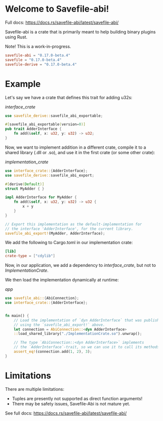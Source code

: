 # Welcome to Savefile-abi!

Full docs: https://docs.rs/savefile-abi/latest/savefile-abi/

Savefile-abi is a crate that is primarily meant to help building binary plugins using Rust.

Note! This is a work-in-progress.


```toml
savefile-abi = "0.17.0-beta.4"
savefile = "0.17.0-beta.4"
savefile-derive = "0.17.0-beta.4"
```

# Example

Let's say we have a crate that defines this trait for adding u32s:

*interface_crate*
```rust
use savefile_derive::savefile_abi_exportable;

#[savefile_abi_exportable(version=0)]
pub trait AdderInterface {
    fn add(&self, x: u32, y: u32) -> u32;
}

```

Now, we want to implement addition in a different crate, compile it to a shared library
(.dll or .so), and use it in the first crate (or some other crate):

*implementation_crate*
```rust
use interface_crate::{AdderInterface};
use savefile_derive::savefile_abi_export;

#[derive(Default)]
struct MyAdder { }

impl AdderInterface for MyAdder {
    fn add(&self, x: u32, y: u32) -> u32 {
        x + y
    }
}

// Export this implementation as the default-implementation for
// the interface 'AdderInterface', for the current library.
savefile_abi_export!(MyAdder, AdderInterface);

```

We add the following to Cargo.toml in our implementation crate:

```toml
[lib]
crate-type = ["cdylib"]
```

Now, in our application, we add a dependency to *interface_crate*, but not
to *ImplementationCrate*.

We then load the implementation dynamically at runtime:

*app*

```rust
use savefile_abi::{AbiConnection};
use interface_crate::{AdderInterface};


fn main() {
    // Load the implementation of `dyn AdderInterface` that was published
    // using the `savefile_abi_export!` above.
    let connection = AbiConnection::<dyn AdderInterface>
    ::load_shared_library("./ImplementationCrate.so").unwrap();

    // The type `AbiConnection::<dyn AdderInterface>` implements
    // the `AdderInterface`-trait, so we can use it to call its methods.
    assert_eq!(connection.add(1, 2), 3);
}

```

# Limitations

There are multiple limitations:

 * Tuples are presently not supported as direct function arguments!
 * There may be safety issues, Savefile-Abi is not mature yet.


See full docs: https://docs.rs/savefile-abi/latest/savefile-abi/
